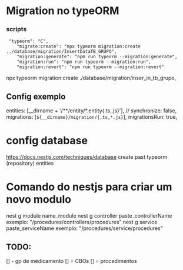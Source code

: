 # Migration no typeORM

### scripts

```
 "typeorm": "C",
    "migrate:create": "npx typeorm migration:create ../database/migration/InsertDataTB_GRUPO",
    "migration:generate": "npm run typeorm --migration:generate",
    "migration:run": "npm run typeorm --migration:run",
    "migration:revert": "npm run typeorm --migration:revert"
```

npx typeorm migration:create ./database/migration/inser_in_tb_grupo,

## Config exemplo

entities: [__dirname + '/**/entity/*.entity{.ts,.js}'],
// synchronize: false,
migrations: [`${__dirname}/migration/{.ts,*.js}`],
migrationsRun: true,

# config database

https://docs.nestjs.com/techniques/database
create past typeorm (repository)
entities

# Comando do nestjs para criar um novo modulo

nest g module name_module
nest g controller paste_controllerName exemplo: "/procedures/controllers/procedures"
nest g service paste_serviceName exemplo: "/procedures/service/procedures"

## TODO:

[] - gp de médicamento
[] = CBOs
[] = procedimentos
